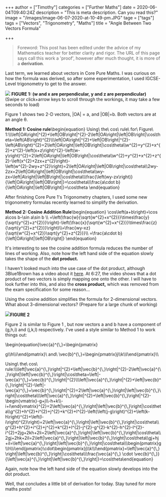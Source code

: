 +++
author = ["Timothy"]
categories = ["Further Maths"]
date = 2020-06-04T09:40:24Z
description = "This is meta description. Can you read this?"
image = "/images/image-06-07-2020-at-10-49-pm.JPG"
tage = ["tags"]
tags = ["Vectors", "Trigonometry", "Maths"]
title = "Angle Between Two Vectors Formula"

+++
> Foreword: This post has been edited under the advice of my Mathematics teacher for better clarity and rigor. The URL of this page says call this work a 'proof', however after much thought, it is more of a **derivation**.

Last term, we learned about vectors in Core Pure Maths. I was curious on how the formula was derived, so after some experimentation, I used IGCSE-Level trigonometry to get to the answer.

![](/images/img_5c8404ec2a3c-1.jpeg)
**FIGURE 1: (w and x are perpendicular, y and z are perpendicular)**
(Swipe or click+arrow keys to scroll through the workings, it may take a few seconds to load)

Figure 1 shows two 2-D vectors, |OA| = a, and |OB|=b. Both vectors are at an angle θ.

**Method 1: Cosine rule**\\begin{equation} Using\\ the\\ cos\\ rule\\ for\\ Figure\\ 1:\\\\\\left|OA\\right|^{2}+\\left|OB\\right|^{2}-2\\left|OA\\right|\\left|OB\\right|\\cos\\theta=\\left(AB\\right)^{2}\\\\\\left|OA\\right|^{2}+\\left|OB\\right|^{2}-\\left(AB\\right)^{2}=2\\left|OA\\right|\\left|OB\\right|\\cos\\theta\\\\w^{2}+y^{2}+x^{2}+z^{2}-\\left(x+z\\right)^{2}-\\left(w-y\\right)^{2}=2\\left|OA\\right|\\left|OB\\right|\\cos\\theta\\\\w^{2}+y^{2}+x^{2}+z^{2}-\\left(x^{2}+2zx+z^{2}\\right)-\\left(w^{2}-2wy+z^{2}\\right)=2\\left|OA\\right|\\left|OB\\right|\\cos\\theta\\\\2wy-2zx=2\\left|OA\\right|\\left|OB\\right|\\cos\\theta\\\\wy-zx=\\left|A\\right|\\left|B\\right|\\cos\\theta\\\\\\frac{\\left(wy-zx\\right)}{\\left|OA\\right|\\left|OB\\right|}=\\cos\\theta\\\\\\frac{a\\cdot b}{\\left|OA\\right|\\left|OB\\right|}=\\cos\\theta \\end{equation}

After finishing Core Pure 1's Trigonometry chapters, I used some new trigonometry formulas recently learned to simplify the derivation.

**Method 2: Cosine Addition Rule**\\begin{equation} \\cos\\left(a+b\\right)=\\cos a\\cos b-\\sin a\\sin b \\\\ =\\left(\\frac{w}{\\sqrt{w^{2}+x^{2}}}\\times\\frac{y}{\\sqrt{y^{2}+z^{2}}}\\right)-\\left(\\frac{x}{\\sqrt{w^{2}+x^{2}}}\\times\\frac{z}{\\sqrt{y^{2}+z^{2}}}\\right)\\\\=\\frac{wy-xz}{\\sqrt{w^{2}+x^{2}}\\sqrt{y^{2}+z^{2}}}\\\\ =\\frac{a\\cdot b}{\\left|OA\\right|\\left|OB\\right|} \\end{equation}

It's interesting to see the cosine addition formula reduces the number of lines of working. Also, note how the left hand side of the equation slowly takes the shape of the **dot product.**

I haven't looked much into the use case of the dot product, although 3Blue1Brown has a video about it [here](https://www.youtube.com/watch?v=LyGKycYT2v0). At 6:27, the video shows that a dot product of two vectors is simply mapping one onto the other. I will have to look further into this, and also the **cross product,** which was removed from the exam specification for some reason...

Using the cosine addition simplifies the formula for 2-dimensional vectors. What about 3-dimensional vectors?  (Prepare for a large chunk of working)

![](/images/img_0462.jpg)**FIGURE 2**

Figure 2 is similar to Figure 1 , but now vectors a and b have a component of (g,h,i) and (j,k,l) respectively. I've used a style similar to Method 1 to work things out:

\\begin{equation}\\vec{a}^{\\,}=\\begin{pmatrix}

g\\\\h\\\\i\\end{pmatrix}\\ and\\  \\vec{b}^{\\,}=\\begin{pmatrix}j\\\\k\\\\l\\end{pmatrix}\\\\

Using\\ the\\ cos\\ rule:\\\\\\left|\\vec{a}^{\\,}\\right|^{2}+\\left|\\vec{b}^{\\,}\\right|^{2}-2\\left|\\vec{a}^{\\,}\\right|\\left|\\vec{b}^{\\,}\\right|\\cos\\theta=\\left|-\\vec{a}^{\\,}+\\vec{b}^{\\,}\\right|^{2}\\\\\\left|\\vec{a}^{\\,}\\right|^{2}+\\left|\\vec{b}^{\\,}\\right|^{2}-\\left|-\\vec{a}^{\\,}+\\vec{b}^{\\,}\\right|^{2}=2\\left|\\vec{a}^{\\,}\\right|\\left|\\vec{b}^{\\,}\\right|\\cos\\theta\\\\\\left|\\vec{a}^{\\,}\\right|^{2}+\\left|\\vec{b}^{\\,}\\right|^{2}-\\begin{vmatrix}-g+j\\\\-h+k\\\\-i+l\\end{vmatrix}^{2}=2\\left|\\vec{a}^{\\,}\\right|\\left|\\vec{b}^{\\,}\\right|\\cos\\theta\\\\g^{2}+h^{2}+i^{2}+j^{2}+k^{2}+l^{2}-\\left(\\left(j-g\\right)^{2}+\\left(k-h\\right)^{2}+\\left(l-i\\right)^{2}\\right)=2\\left|\\vec{a}^{\\,}\\right|\\left|\\vec{b}^{\\,}\\right|\\cos\\theta\\\\g^{2}+h^{2}+i^{2}+j^{2}+k^{2}+l^{2}-j^{2}-g^{2}-k^{2}-h^{2}-l^{2}-i^{2}+2jg+2kh+2li=2\\left|\\vec{a}^{\\,}\\right|\\left|\\vec{b}^{\\,}\\right|\\cos\\theta\\\\2gj+2hk+2il=2\\left|\\vec{a}^{\\,}\\right|\\left|\\vec{b}^{\\,}\\right|\\cos\\theta\\\\gj+hj+il=\\left|\\vec{a}^{\\,}\\right|\\left|\\vec{b}^{\\,}\\right|\\cos\\theta\\\\\\begin{pmatrix}g\\\\h\\\\i\\end{pmatrix}\\cdot\\begin{pmatrix}j\\\\k\\\\l\\end{pmatrix}=\\left|\\vec{a}^{\\,}\\right|\\left|\\vec{b}^{\\,}\\right|\\cos\\theta\\\\\\frac{\\vec{a}^{\\,} \\cdot \\vec{b}^{\\,}}{\\left|\\vec{a}^{\\,}\\right|\\left|\\vec{b}^{\\,}\\right|}=\\cos\\theta\\end{equation}

Again, note how the left hand side of the equation slowly develops into the dot product.

Well, that concludes a little bit of derivation for today. Stay tuned for more maths posts!